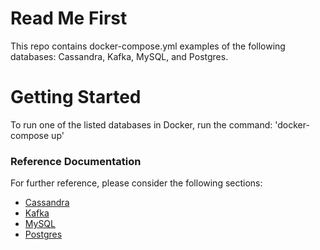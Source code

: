 # Read Me First
This repo contains docker-compose.yml examples of 
the following databases: Cassandra, Kafka, 
MySQL, and Postgres.

# Getting Started
To run one of the listed databases in Docker, run the command: 
'docker-compose up'
### Reference Documentation
For further reference, please consider the following sections:
- [Cassandra](https://hub.docker.com/_/cassandra)
- [Kafka](https://hub.docker.com/r/confluentinc/cp-kafka)
- [MySQL](https://hub.docker.com/_/mysql)
- [Postgres](https://hub.docker.com/_/postgres)